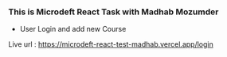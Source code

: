 ### This is Microdeft React Task with Madhab Mozumder

- User Login and add new Course

Live url :
https://microdeft-react-test-madhab.vercel.app/login
